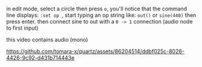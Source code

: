 in edit mode, select a circle then press `o`, you'll notice that the command line displays: `:set op `, start typing an op string like: `out()` or `sine(440)` then press enter. then connect sine to out with a `0 -> 1` connection (audio node to first input)

this video contains audio (mono)

https://github.com/tomara-x/quartz/assets/86204514/ddbf025c-8026-4426-9c92-d431b714443e

